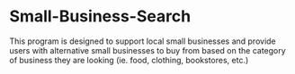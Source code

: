 # Small-Business-Search
This program is designed to support local small businesses and provide users with alternative small businesses to buy from based on the category of business they are looking (ie. food, clothing, bookstores, etc.)
